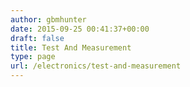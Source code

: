 ```yaml
---
author: gbmhunter
date: 2015-09-25 00:41:37+00:00
draft: false
title: Test And Measurement
type: page
url: /electronics/test-and-measurement
---
```

